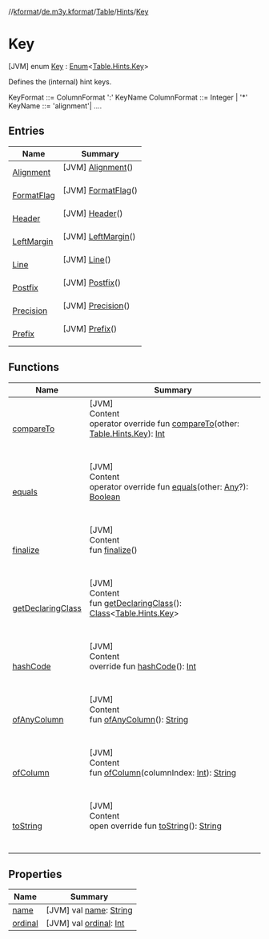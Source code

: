 //[kformat](../../../../index.md)/[de.m3y.kformat](../../../index.md)/[Table](../../index.md)/[Hints](../index.md)/[Key](index.md)



# Key  
 [JVM] enum [Key](index.md) : [Enum](https://kotlinlang.org/api/latest/jvm/stdlib/kotlin/-enum/index.html)<[Table.Hints.Key](index.md)> 

Defines the (internal) hint keys.



KeyFormat ::= ColumnFormat ':' KeyName ColumnFormat ::= Integer | '*' KeyName ::= 'alignment'| ....

   


## Entries  
  
|  Name|  Summary| 
|---|---|
| <a name="de.m3y.kformat/Table.Hints.Key.Alignment///PointingToDeclaration/"></a>[Alignment](-alignment/index.md)| <a name="de.m3y.kformat/Table.Hints.Key.Alignment///PointingToDeclaration/"></a> [JVM] [Alignment](-alignment/index.md)()  <br>   <br>
| <a name="de.m3y.kformat/Table.Hints.Key.FormatFlag///PointingToDeclaration/"></a>[FormatFlag](-format-flag/index.md)| <a name="de.m3y.kformat/Table.Hints.Key.FormatFlag///PointingToDeclaration/"></a> [JVM] [FormatFlag](-format-flag/index.md)()  <br>   <br>
| <a name="de.m3y.kformat/Table.Hints.Key.Header///PointingToDeclaration/"></a>[Header](-header/index.md)| <a name="de.m3y.kformat/Table.Hints.Key.Header///PointingToDeclaration/"></a> [JVM] [Header](-header/index.md)()  <br>   <br>
| <a name="de.m3y.kformat/Table.Hints.Key.LeftMargin///PointingToDeclaration/"></a>[LeftMargin](-left-margin/index.md)| <a name="de.m3y.kformat/Table.Hints.Key.LeftMargin///PointingToDeclaration/"></a> [JVM] [LeftMargin](-left-margin/index.md)()  <br>   <br>
| <a name="de.m3y.kformat/Table.Hints.Key.Line///PointingToDeclaration/"></a>[Line](-line/index.md)| <a name="de.m3y.kformat/Table.Hints.Key.Line///PointingToDeclaration/"></a> [JVM] [Line](-line/index.md)()  <br>   <br>
| <a name="de.m3y.kformat/Table.Hints.Key.Postfix///PointingToDeclaration/"></a>[Postfix](-postfix/index.md)| <a name="de.m3y.kformat/Table.Hints.Key.Postfix///PointingToDeclaration/"></a> [JVM] [Postfix](-postfix/index.md)()  <br>   <br>
| <a name="de.m3y.kformat/Table.Hints.Key.Precision///PointingToDeclaration/"></a>[Precision](-precision/index.md)| <a name="de.m3y.kformat/Table.Hints.Key.Precision///PointingToDeclaration/"></a> [JVM] [Precision](-precision/index.md)()  <br>   <br>
| <a name="de.m3y.kformat/Table.Hints.Key.Prefix///PointingToDeclaration/"></a>[Prefix](-prefix/index.md)| <a name="de.m3y.kformat/Table.Hints.Key.Prefix///PointingToDeclaration/"></a> [JVM] [Prefix](-prefix/index.md)()  <br>   <br>


## Functions  
  
|  Name|  Summary| 
|---|---|
| <a name="kotlin/Enum/compareTo/#de.m3y.kformat.Table.Hints.Key/PointingToDeclaration/"></a>[compareTo](-prefix/index.md#%5Bkotlin%2FEnum%2FcompareTo%2F%23de.m3y.kformat.Table.Hints.Key%2FPointingToDeclaration%2F%5D%2FFunctions%2F-1268829873)| <a name="kotlin/Enum/compareTo/#de.m3y.kformat.Table.Hints.Key/PointingToDeclaration/"></a>[JVM]  <br>Content  <br>operator override fun [compareTo](-prefix/index.md#%5Bkotlin%2FEnum%2FcompareTo%2F%23de.m3y.kformat.Table.Hints.Key%2FPointingToDeclaration%2F%5D%2FFunctions%2F-1268829873)(other: [Table.Hints.Key](index.md)): [Int](https://kotlinlang.org/api/latest/jvm/stdlib/kotlin/-int/index.html)  <br><br><br>
| <a name="kotlin/Enum/equals/#kotlin.Any?/PointingToDeclaration/"></a>[equals](-prefix/index.md#%5Bkotlin%2FEnum%2Fequals%2F%23kotlin.Any%3F%2FPointingToDeclaration%2F%5D%2FFunctions%2F-1268829873)| <a name="kotlin/Enum/equals/#kotlin.Any?/PointingToDeclaration/"></a>[JVM]  <br>Content  <br>operator override fun [equals](-prefix/index.md#%5Bkotlin%2FEnum%2Fequals%2F%23kotlin.Any%3F%2FPointingToDeclaration%2F%5D%2FFunctions%2F-1268829873)(other: [Any](https://kotlinlang.org/api/latest/jvm/stdlib/kotlin/-any/index.html)?): [Boolean](https://kotlinlang.org/api/latest/jvm/stdlib/kotlin/-boolean/index.html)  <br><br><br>
| <a name="kotlin/Enum/finalize/#/PointingToDeclaration/"></a>[finalize](-prefix/index.md#%5Bkotlin%2FEnum%2Ffinalize%2F%23%2FPointingToDeclaration%2F%5D%2FFunctions%2F-1268829873)| <a name="kotlin/Enum/finalize/#/PointingToDeclaration/"></a>[JVM]  <br>Content  <br>fun [finalize](-prefix/index.md#%5Bkotlin%2FEnum%2Ffinalize%2F%23%2FPointingToDeclaration%2F%5D%2FFunctions%2F-1268829873)()  <br><br><br>
| <a name="kotlin/Enum/getDeclaringClass/#/PointingToDeclaration/"></a>[getDeclaringClass](-prefix/index.md#%5Bkotlin%2FEnum%2FgetDeclaringClass%2F%23%2FPointingToDeclaration%2F%5D%2FFunctions%2F-1268829873)| <a name="kotlin/Enum/getDeclaringClass/#/PointingToDeclaration/"></a>[JVM]  <br>Content  <br>fun [getDeclaringClass](-prefix/index.md#%5Bkotlin%2FEnum%2FgetDeclaringClass%2F%23%2FPointingToDeclaration%2F%5D%2FFunctions%2F-1268829873)(): [Class](https://docs.oracle.com/javase/8/docs/api/java/lang/Class.html)<[Table.Hints.Key](index.md)>  <br><br><br>
| <a name="kotlin/Enum/hashCode/#/PointingToDeclaration/"></a>[hashCode](-prefix/index.md#%5Bkotlin%2FEnum%2FhashCode%2F%23%2FPointingToDeclaration%2F%5D%2FFunctions%2F-1268829873)| <a name="kotlin/Enum/hashCode/#/PointingToDeclaration/"></a>[JVM]  <br>Content  <br>override fun [hashCode](-prefix/index.md#%5Bkotlin%2FEnum%2FhashCode%2F%23%2FPointingToDeclaration%2F%5D%2FFunctions%2F-1268829873)(): [Int](https://kotlinlang.org/api/latest/jvm/stdlib/kotlin/-int/index.html)  <br><br><br>
| <a name="de.m3y.kformat/Table.Hints.Key/ofAnyColumn/#/PointingToDeclaration/"></a>[ofAnyColumn](of-any-column.md)| <a name="de.m3y.kformat/Table.Hints.Key/ofAnyColumn/#/PointingToDeclaration/"></a>[JVM]  <br>Content  <br>fun [ofAnyColumn](of-any-column.md)(): [String](https://kotlinlang.org/api/latest/jvm/stdlib/kotlin/-string/index.html)  <br><br><br>
| <a name="de.m3y.kformat/Table.Hints.Key/ofColumn/#kotlin.Int/PointingToDeclaration/"></a>[ofColumn](of-column.md)| <a name="de.m3y.kformat/Table.Hints.Key/ofColumn/#kotlin.Int/PointingToDeclaration/"></a>[JVM]  <br>Content  <br>fun [ofColumn](of-column.md)(columnIndex: [Int](https://kotlinlang.org/api/latest/jvm/stdlib/kotlin/-int/index.html)): [String](https://kotlinlang.org/api/latest/jvm/stdlib/kotlin/-string/index.html)  <br><br><br>
| <a name="kotlin/Enum/toString/#/PointingToDeclaration/"></a>[toString](-prefix/index.md#%5Bkotlin%2FEnum%2FtoString%2F%23%2FPointingToDeclaration%2F%5D%2FFunctions%2F-1268829873)| <a name="kotlin/Enum/toString/#/PointingToDeclaration/"></a>[JVM]  <br>Content  <br>open override fun [toString](-prefix/index.md#%5Bkotlin%2FEnum%2FtoString%2F%23%2FPointingToDeclaration%2F%5D%2FFunctions%2F-1268829873)(): [String](https://kotlinlang.org/api/latest/jvm/stdlib/kotlin/-string/index.html)  <br><br><br>


## Properties  
  
|  Name|  Summary| 
|---|---|
| <a name="de.m3y.kformat/Table.Hints.Key/name/#/PointingToDeclaration/"></a>[name](name.md)| <a name="de.m3y.kformat/Table.Hints.Key/name/#/PointingToDeclaration/"></a> [JVM] val [name](name.md): [String](https://kotlinlang.org/api/latest/jvm/stdlib/kotlin/-string/index.html)   <br>
| <a name="de.m3y.kformat/Table.Hints.Key/ordinal/#/PointingToDeclaration/"></a>[ordinal](ordinal.md)| <a name="de.m3y.kformat/Table.Hints.Key/ordinal/#/PointingToDeclaration/"></a> [JVM] val [ordinal](ordinal.md): [Int](https://kotlinlang.org/api/latest/jvm/stdlib/kotlin/-int/index.html)   <br>

